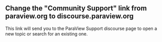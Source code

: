 ## Change the "Community Support" link from paraview.org to discourse.paraview.org

This link will send you to the ParaView Support discourse page to open a new topic or search for an existing one.
